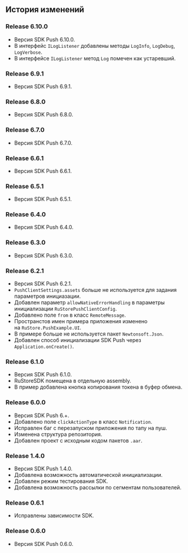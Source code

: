 ## История изменений

### Release 6.10.0
- Версия SDK Push 6.10.0.
- В интерфейс `ILogListener` добавлены методы `LogInfo`, `LogDebug`, `LogVerbose`.
- В интерфейсе `ILogListener` метод `Log` помечен как устаревший.

### Release 6.9.1
- Версия SDK Push 6.9.1.

### Release 6.8.0
- Версия SDK Push 6.8.0.

### Release 6.7.0
- Версия SDK Push 6.7.0.

### Release 6.6.1
- Версия SDK Push 6.6.1.

### Release 6.5.1
- Версия SDK Push 6.5.1.

### Release 6.4.0
- Версия SDK Push 6.4.0.

### Release 6.3.0
- Версия SDK Push 6.3.0.

### Release 6.2.1
- Версия SDK Push 6.2.1.
- `PushClientSettings.assets` больше не используется для задания параметров инициазации.
- Добавлен параметр `allowNativeErrorHandling` в параметры инициализации `RuStorePushClientConfig`.
- Добавлено поле `from` в класс `RemoteMessage`.
- Пространстов имен примера приложения изменено на `RuStore.PushExample.UI`.
- В примере больше не используется пакет `Newtonsoft.Json`.
- Добавлен способ инициализации SDK Push через `Application.onCreate()`.

### Release 6.1.0
- Версия SDK Push 6.1.0.
- RuStoreSDK помещена в отдельную assembly.
- В пример добавлена кнопка копирования токена в буфер обмена.

### Release 6.0.0
- Версия SDK Push 6.+.
- Добавлено поле `clickActionType` в класс `Notification`.
- Исправлен баг с перезапуском приложения по тапу на пуш.
- Изменена структура репозитория.
- Добавлен проект с исходным кодом пакетов `.aar`.

### Release 1.4.0
- Версия SDK Push 1.4.0.
- Добавлена возможность автоматической инициализации.
- Добавлен режим тестирования SDK.
- Добавлена возможность рассылки по сегментам пользователей.

### Release 0.6.1
- Исправлены зависимости SDK.

### Release 0.6.0
- Версия SDK Push 0.6.0.
